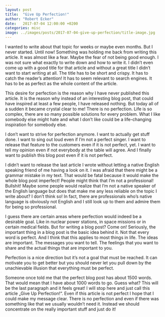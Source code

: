 ```yaml
---
layout: post
title:  "Give Up Perfection!"
author: "Robert Ecker"
date:   2017-07-04 12:00:00 +0200
categories: misc
image: ../images/posts/2017-07-04-give-up-perfection/title-image.jpg
---
```


I wanted to write about that topic for weeks or maybe even months. But I never started. Until now! Something was holding me back from writing this article. It was almost like a fear. Maybe the fear of not being good enough. I was not sure what exactly to write down and how to write it. I didn’t even come up with a good title for that article and without a great title I didn’t want to start writing at all. The title has to be short and crispy. It has to catch the reader’s attention! It has to seem relevant to search engines. It has to be as perfect as the whole content of the article.

This desire for perfection is the reason why I have never published this article. It is the reason why instead of an interesting blog post, that could have inspired at least a few people, I have released nothing. But today all of a sudden it became crystal clear to me! There is no perfection. Life is so complex, there are so many possible solutions for every problem. What I like somebody else might hate and what I don’t like could be a life-changing inspiration for somebody else.

I don’t want to strive for perfection anymore. I want to actually get stuff done. I want to sing out loud even if I’m not a perfect singer. I want to release that feature to the customers even if it is not perfect, yet. I want to tell my opinion even if not everybody at the table will agree. And I finally want to publish this blog post even if it is not perfect.

I didn’t want to release the last article I wrote without letting a native English speaking friend of me having a look on it. I was afraid that there might be a grammar mistake in my text. That would be fatal because it would make the whole blog post imperfect! People might think that I’m not a professional! Bullshit! Maybe some people would realize that I’m not a native speaker of the English language but does that make me any less reliable on the topic I write about? I don’t think so! In fact, there are professionals who’s native language is obviously not English and I still look up to them and admire them for being so professional.

I guess there are certain areas where perfection would indeed be a desirable goal. Like in nuclear power stations, in space missions or in certain medical fields. But for writing a blog post? Come on! Seriously, the important thing in a blog post is the basic idea behind it. Not that every word is perfect. And I think that this applies to most things in life. The ideas are important. The messages you want to tell. The feelings that you want to share and the actual things that are important to you.

Perfection is a nice direction but it’s not a goal that must be reached. It can motivate you to get better but you should never let you pull down by the unachievable illusion that everything must be perfect.

Someone once told me that the perfect blog post has about 1500 words. That would mean that I have about 1000 words to go. Guess what? This will be the last paragraph and it feels great! I will stop here and just call this article „Give Up Perfection!“. Even if this article is not perfect I hope that I could make my message clear. There is no perfection and even if there was something like that we usually wouldn’t need it. Instead we should concentrate on the really important stuff and just do it!